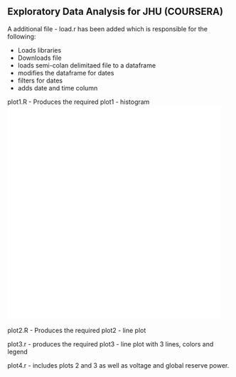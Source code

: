 ## Exploratory Data Analysis for JHU (COURSERA)

A additional file - load.r has been added which is responsible for the following:
- Loads libraries
- Downloads file
- loads semi-colan delimitaed file to a dataframe
- modifies the dataframe for dates
- filters for dates
- adds date and time column

plot1.R - Produces the required plot1 - histogram
![](plot1.png) 

plot2.R - Produces the required plot2 - line plot

plot3.r - produces the required plot3 - line plot with 3 lines, colors and legend

plot4.r - includes plots 2 and 3 as well as voltage and global reserve power.

